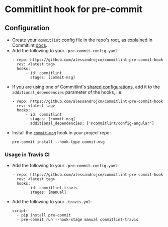 # Commitlint hook for pre-commit

## Configuration

* Create your `commitlint` config file in the repo's root, as explained in Commitlint [docs](https://commitlint.js.org/#/reference-configuration).
* Add the following to your `.pre-commit-config.yaml`:
    ```
    - repo: https://github.com/alessandrojcm/commitlint-pre-commit-hook
      rev: <latest tag>
      hooks:
          - id: commitlint
            stages: [commit-msg]
    ```
* If you are using one of Commitlint's [shared configurations](https://commitlint.js.org/#/reference-configuration?id=shareable-configuration),
  add it to the `additional_dependencies` parameter of the hooks, i.e:
    ```
    - repo: https://github.com/alessandrojcm/commitlint-pre-commit-hook
      rev: <latest tag>
      hooks:
          - id: commitlint
            stages: [commit-msg]
            additional_dependencies: ['@commitlint/config-angular']
    ```
- Install the [`commit-msg`](https://pre-commit.com/#pre-commit-for-commit-messages) hook in your project repo:
    ```shell
    pre-commit install --hook-type commit-msg
    ```

### Usage in Travis CI

- Add the following to your `.pre-commit-config.yaml`:
    ```
    - repo: https://github.com/alessandrojcm/commitlint-pre-commit-hook
      rev: <latest tag>
      hooks:
          - id: commitlint-travis
            stages: [manual]
    ```
- Add the following to your `.travis.yml`:
    ```
    script:
      - pip install pre-commit
      - pre-commit run --hook-stage manual commitlint-travis
    ```
